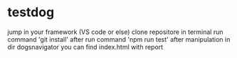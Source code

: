# testdog
jump in your framework (VS code or else)
clone repositore
in terminal run command 'git install'
after run command 'npm run test'
after manipulation in dir dogsnavigator you can find index.html with report
